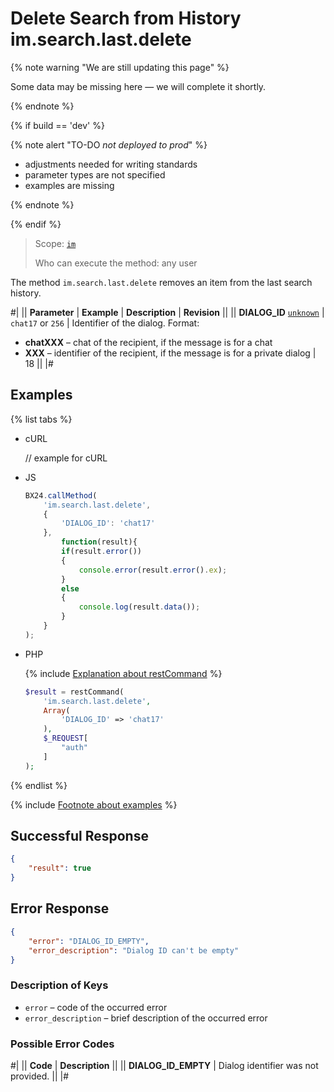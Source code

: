 # Delete Search from History im.search.last.delete

{% note warning "We are still updating this page" %}

Some data may be missing here — we will complete it shortly.

{% endnote %}

{% if build == 'dev' %}

{% note alert "TO-DO _not deployed to prod_" %}

- adjustments needed for writing standards
- parameter types are not specified
- examples are missing

{% endnote %}

{% endif %}

> Scope: [`im`](../../scopes/permissions.md)
>
> Who can execute the method: any user

The method `im.search.last.delete` removes an item from the last search history.

#|
|| **Parameter** | **Example** | **Description** | **Revision** ||
|| **DIALOG_ID**
[`unknown`](../../data-types.md) | `chat17` or `256` | Identifier of the dialog. Format:
- **chatXXX** – chat of the recipient, if the message is for a chat
- **XXX** – identifier of the recipient, if the message is for a private dialog | 18 ||
|#

## Examples

{% list tabs %}

- cURL

    // example for cURL

- JS

    ```js
    BX24.callMethod(
        'im.search.last.delete',
        {
            'DIALOG_ID': 'chat17'
        },
            function(result){
            if(result.error())
            {
                console.error(result.error().ex);
            }
            else
            {
                console.log(result.data());
            }
        }
    );
    ```

- PHP

    {% include [Explanation about restCommand](../_includes/rest-command.md) %}

    ```php
    $result = restCommand(
        'im.search.last.delete',
        Array(
            'DIALOG_ID' => 'chat17'
        ),
        $_REQUEST[
            "auth"
        ]
    );
    ```

{% endlist %}

{% include [Footnote about examples](../../../_includes/examples.md) %}

## Successful Response

```json
{
    "result": true
}
```

## Error Response

```json
{
    "error": "DIALOG_ID_EMPTY",
    "error_description": "Dialog ID can't be empty"
}
```

### Description of Keys

- `error` – code of the occurred error
- `error_description` – brief description of the occurred error

### Possible Error Codes

#|
|| **Code** | **Description** ||
|| **DIALOG_ID_EMPTY** | Dialog identifier was not provided. ||
|#